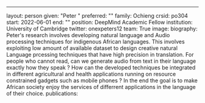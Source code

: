---
layout: person
given: "Peter "
preferred: ""
family: Ochieng
crsid: po304
start: 2022-06-01
end: ""
position: DeepMind Academic Fellow
institution: University of Cambridge
twitter: onexpeters12
team: True
image: 
biography: Peter's research involves developing natural language and Audio processing techniques for indigenous African languages. This involves 
exploiting low amount of available dataset to design creative natural Language prcessing techniques that have high precision in translation. For people who cannot read, can we generate audio from text in their language exactly how they speak ? How can the developed techniques be integrated in different agricultural and health applications running on resource constrained gadgets such as mobile phones ?  In the end the goal is to make African society  enjoy the services of differrent applications in the language of their choice. 
publications:

